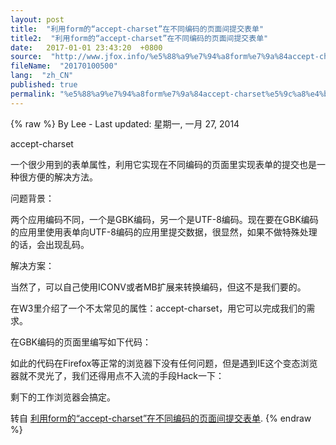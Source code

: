 ```yaml
---
layout: post
title:  "利用form的“accept-charset”在不同编码的页面间提交表单"
title2:  "利用form的“accept-charset”在不同编码的页面间提交表单"
date:   2017-01-01 23:43:20  +0800
source:  "http://www.jfox.info/%e5%88%a9%e7%94%a8form%e7%9a%84accept-charset%e5%9c%a8%e4%b8%8d%e5%90%8c%e7%bc%96%e7%a0%81%e7%9a%84%e9%a1%b5%e9%9d%a2%e9%97%b4%e6%8f%90%e4%ba%a4%e8%a1%a8%e5%8d%95-q-lee-lulu.html"
fileName:  "20170100500"
lang:  "zh_CN"
published: true
permalink: "%e5%88%a9%e7%94%a8form%e7%9a%84accept-charset%e5%9c%a8%e4%b8%8d%e5%90%8c%e7%bc%96%e7%a0%81%e7%9a%84%e9%a1%b5%e9%9d%a2%e9%97%b4%e6%8f%90%e4%ba%a4%e8%a1%a8%e5%8d%95-q-lee-lulu.html"
---
```

{% raw %}
By Lee - Last updated: 星期一, 一月 27, 2014

accept-charset

一个很少用到的表单属性，利用它实现在不同编码的页面里实现表单的提交也是一种很方便的解决方法。

问题背景：

两个应用编码不同，一个是GBK编码，另一个是UTF-8编码。现在要在GBK编码的应用里使用表单向UTF-8编码的应用里提交数据，很显然，如果不做特殊处理的话，会出现乱码。

解决方案：

当然了，可以自己使用ICONV或者MB扩展来转换编码，但这不是我们要的。

在W3里介绍了一个不太常见的属性：accept-charset，用它可以完成我们的需求。

在GBK编码的页面里编写如下代码：

如此的代码在Firefox等正常的浏览器下没有任何问题，但是遇到IE这个变态浏览器就不灵光了，我们还得用点不入流的手段Hack一下：

剩下的工作浏览器会搞定。

转自 [利用form的“accept-charset”在不同编码的页面间提交表单](http://www.jfox.info/go.php?url=http://www.cnblogs.com/qleelulu/archive/2009/03/17/1414064.html).
{% endraw %}